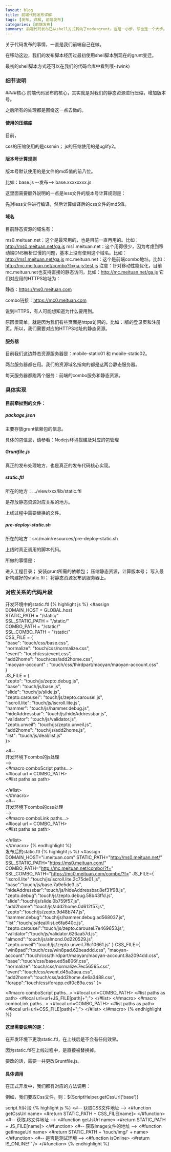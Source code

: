 ```yaml
---
layout: blog
title: 前端代码发布详解
tags: [发布, 详解, 前端发布]
categories: [前端发布]
summary: 前端代码发布已从shell方式转向了node+grunt。这是一小步，却也是一个大步。让我们纵情向前吧~
---
```

关于代码发布的事情，一直是我们前端自己在做。

在移动这边，我们的发布脚本经历过最初使用shell脚本到现在的grunt变迁。

最初的shell脚本方式还可以在我们的代码仓库中看到哦~(wink)

### 细节说明
####核心
前端代码发布的核心，其实就是对我们的静态资源进行压缩，增加版本号。

之后所有的处理都是围绕这一点去做的。

#### 使用的压缩库
目前，

css的压缩使用的是cssmin；
js的压缩使用的是uglify2。
#### 版本号计算规则
版本号默认使用的是文件的md5值的前八位。

 比如：base.js --发布–> base.xxxxxxxx.js

这里面需要额外说明的一点是less文件的版本号计算规则是：

先对less文件进行编译，然后计算编译后的css文件的md5值。

#### 域名
目前静态资源的域名有：

ms0.meituan.net：这个是最常用的，也是目前一直再用的。比如：http://ms0.meituan.net/ga.js
ms1.meituan.net：这个用得很少，因为考虑到移动端DNS解析过慢的问题，基本上没有使用这个域名。比如：http://ms1.meituan.net/ga.js
mc.meituan.net：这个是前端combo地址。比如：http://mc.meituan.net/combo?f=ga.js;test.js
注意：针对移动性能优化，目前mc.meituan.net也支持直接的静态访问，比如：http://mc.meituan.net/ga.js
它们对应用的HTTPS地址为：

静态：https://ms0.meituan.com

combo链接：https://mc0.meituan.com

 

说到HTTPS，有人可能想知道为什么要用到。

原因很简单，就是因为我们有些页面是https访问的，比如：i版的登录页和注册页。所以，我们需要对应的HTTPS地址的静态资源。

#### 服务器
目前我们这边静态资源服务器是：mobile-static01 和 mobile-static02。

两台服务器都在用。我们的资源域名指向的都是这两台静态服务器。

每天服务器都跑两个服务：前端的combo服务和静态资源。

### 具体实现
#### 目前牵扯到的文件：
##### package.json
主要存放grunt依赖包的信息。

具体的包信息，请参看：Nodejs环境搭建及对应的包管理

##### Gruntfile.js
真正的发布处理地方，也是真正的发布代码核心实现。

##### static.ftl
所在的地方：.../view/xxx/lib/static.ftl

是存放静态资源对应关系的地方。

上线过程中需要替换的文件。

##### pre-deploy-static.sh
所在的地方：src/main/resources/pre-deploy-static.sh

上线时真正调用的脚本代码。

所做的事情是：

进入工程目录；
安装grunt所需的依赖包；
压缩静态资源，计算版本号；
写入最新构建好的static.ftl；
将静态资源发布到服务器上。
### 对应关系的代码片段
开发环境中的static.ftl
{% highlight js %}
<#assign                                                                     
    DOMAIN_HOST = GLOBAL.host                                                
    STATIC_PATH = "/static/"                                                
    SSL_STATIC_PATH = "/static/"                                            
    COMBO_PATH = "/static/"                                                 
    SSL_COMBO_PATH = "/static/"                                             
    CSS_FILE = {                                                             
        "base": "touch/css/base.css",                                        
        "normalize": "touch/css/normalize.css",                              
        "event": "touch/css/event.css",                                      
        "add2home": "touch/css/add2home.css",                                
        "maoyan-account" : "touch/css/thirdpart/maoyan/maoyan-account.css"  
    }                                                                        
    JS_FILE = {                                                              
        "zepto": "touch/js/zepto.debug.js",                                  
        "base": "touch/js/base.js",                                          
        "slide": "touch/js/slide.js",                                        
        "zepto.carousel": "touch/js/zepto.carousel.js",                      
        "iscroll.lite": "touch/js/iscroll.lite.js",                          
        "hammer": "touch/js/hammer.debug.js",                                
        "hideAddressbar": "touch/js/hideAddressbar.js",                      
        "validator": "touch/js/validator.js",                                
        "zepto.unveil": "touch/js/zepto.unveil.js",                          
        "add2home": "touch/js/add2home.js",                                  
        "list": "touch/js/deal/list.js"                                     
    }>                                                                       
                                                                              
<#--                                                                         
    开发环境下combo的js处理                                                          
-->                                                                          
<#macro comboScript paths...>                                                
    <#local url = COMBO_PATH>                                                
    <#list paths as path>                                                    
        <script src="${url + JS_FILE[path]}"></script>                       
    </#list>                                                                 
</#macro>                                                                    
<#--                                                                         
    开发环境下combo的css处理                                                         
-->                                                                          
<#macro comboLink paths...>                                                  
    <#local url = COMBO_PATH>                                                
    <#list paths as path>                                                    
        <link rel="stylesheet" href="${url + CSS_FILE[path]}" />             
    </#list>                                                                 
</#macro> 
{% endhighlight %}                                                                   
发布后的static.ftl
{% highlight js %}
<#assign
    DOMAIN_HOST="i.meituan.com"
    STATIC_PATH="http://ms0.meituan.net/"
    SSL_STATIC_PATH="https://ms0.meituan.com/"
    COMBO_PATH="http://mc.meituan.net/combo/?f="
    SSL_COMBO_PATH="https://mc0.meituan.com/combo/?f="
    JS_FILE={
        "iscroll.lite":"touch/js/iscroll.lite.2c75de01.js",
        "base":"touch/js/base.7a9e5de3.js",
        "hideAddressbar":"touch/js/hideAddressbar.8ef31f98.js",
        "zepto.debug":"touch/js/zepto.debug.58b43ffd.js",
        "slide":"touch/js/slide.0b759f57.js",
        "add2home":"touch/js/add2home.0d612f57.js",
        "zepto":"touch/js/zepto.9d48b747.js",
        "hammer.debug":"touch/js/hammer.debug.ad568037.js",
        "list":"touch/js/deal/list.e6fa640c.js",
        "zepto.carousel":"touch/js/zepto.carousel.7e469653.js",
        "validator":"touch/js/validator.626aa57d.js",
        "almond":"touch/js/almond.0d220529.js",
        "zepto.unveil":"touch/js/zepto.unveil.76c10661.js"
    }
    CSS_FILE={
        "win8pad":"touch/css/win8pad.62beaddd.css",
        "maoyan-account":"touch/css/thirdpart/maoyan/maoyan-account.8a2094dd.css",
        "base":"touch/css/base.ed5a806f.css",
        "normalize":"touch/css/normalize.7ec56565.css",
        "event":"touch/css/event.d45a3aea.css",
        "add2home":"touch/css/add2home.4e6a3488.css",
        "forapp":"touch/css/forapp.cdf0c89a.css"
    }>
 
<#macro comboScript paths...>
    <#local url=COMBO_PATH>
    <#list paths as path>
        <#local url=url+JS_FILE[path]+";">
    </#list>
    <script src="${url}"></script>
</#macro>
<#macro comboLink paths...>
    <#local url=COMBO_PATH>
    <#list paths as path>
        <#local url=url+CSS_FILE[path]+";">
    </#list>
    <link rel="stylesheet" href="${url}" />
</#macro>
{% endhighlight %}                                                                   
#### 这里需要说明的是：
在开发环境下更改static.ftl，在上线后是不会有任何效果。

因为static.ftl在上线过程中，是直接被替换掉。

要改的话，需要一并更改Gruntfile.js。

#### 具体调用
在正式开发中，我们都有对应的方法调用：

例如，我们要取Css文件，则：${ScriptHelper.getCssUrl('base')}

script.ftl片段
{% highlight js %}
<#--
    获取CSS文件地址
-->
<#function getCssUrl name>
    <#return STATIC_PATH + CSS_FILE[name]>
</#function>
<#--
    获取JS文件地址
-->
<#function getJsUrl name>
    <#return STATIC_PATH + JS_FILE[name]>
</#function>
<#--
    获取image文件的地址
-->
<#function getImageUrl name>
    <#return STATIC_PATH + 'touch/img/' + name>
</#function>
<#--
    是否是测试环境
-->
<#function isOnline>
    <#return IS_ONLINE!'' />
</#function>
{% endhighlight %}

